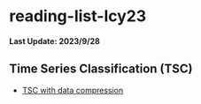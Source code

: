 # reading-list-lcy23

#### Last Update: 2023/9/28

## Time Series Classification (TSC)
 - [TSC with data compression](./TSC/TSC_data_compression.md)
